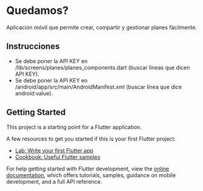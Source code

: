 # Quedamos?

Aplicación móvil que permite crear, compartir y gestionar planes fácilmente.

## Instrucciones

- Se debe poner la API KEY en /lib/screens/planes/planes_components.dart (buscar líneas que dicen API KEY).
- Se debe poner la API KEY en /android/app/src/main/AndroidManifest.xml (buscar línea que dice android:value).

## Getting Started

This project is a starting point for a Flutter application.

A few resources to get you started if this is your first Flutter project:

- [Lab: Write your first Flutter app](https://docs.flutter.dev/get-started/codelab)
- [Cookbook: Useful Flutter samples](https://docs.flutter.dev/cookbook)

For help getting started with Flutter development, view the
[online documentation](https://docs.flutter.dev/), which offers tutorials,
samples, guidance on mobile development, and a full API reference.
